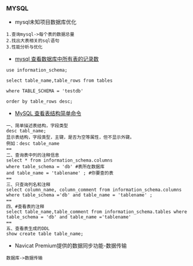 ### MYSQL
- mysql未知项目数据库优化

```
1.查询mysql->每个表的数据总量
2.找出大表相关的sql语句
3.性能分析与优化
```
- [mysql 查看数据库中所有表的记录数](https://www.cnblogs.com/xzhg/p/6472878.html) 

```
use information_schema;

select table_name,table_rows from tables

where TABLE_SCHEMA = 'testdb'

order by table_rows desc;
```
- [MySQL 查看表结构简单命令](https://www.cnblogs.com/zhangyuhang3/p/6873895.html)

```
一、简单描述表结构，字段类型
desc tabl_name;
显示表结构，字段类型，主键，是否为空等属性，但不显示外键。
例如：desc table_name
==
二、查询表中列的注释信息
select * from information_schema.columns
where table_schema = 'db' #表所在数据库
and table_name = 'tablename' ; #你要查的表
==
三、只查询列名和注释
select column_name, column_comment from information_schema.columns where table_schema ='db' and table_name = 'tablename' ;
==
四、#查看表的注释
select table_name,table_comment from information_schema.tables where table_schema = 'db' and table_name ='tablename'
==
五、查看表生成的DDL
show create table table_name;
```
- Navicat Premium提供的数据同步功能-数据传输

```
数据库->数据传输
```